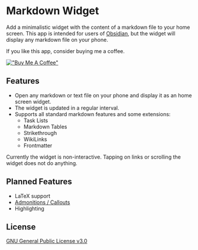# Markdown Widget

Add a minimalistic widget with the content of a markdown file to your home screen.
This app is intended for users of [Obsidian](https://obsidian.md), but the widget will display any markdown file on your phone.

If you like this app, consider buying me a coffee.

[!["Buy Me A Coffee"](https://www.buymeacoffee.com/assets/img/custom_images/orange_img.png)](https://www.buymeacoffee.com/Tiim)

## Features

* Open any markdown or text file on your phone and display it as an home screen widget.
* The widget is updated in a regular interval.
* Supports all standard markdown features and some extensions:
    * Task Lists
    * Markdown Tables
    * Strikethrough
    * WikiLinks
    * Frontmatter

Currently the widget is non-interactive. Tapping on links or scrolling the widget does not do anything.

## Planned Features

* LaTeX support
* [Admonitions / Callouts](https://help.obsidian.md/How+to/Use+callouts)
* Highlighting 


## License

[GNU General Public License v3.0](https://github.com/Tiim/Android-Markdown-Widget/blob/main/LICENSE.md)



